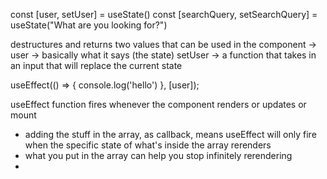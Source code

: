 const [user, setUser] = useState()
const [searchQuery, setSearchQuery] = useState("What are you looking for?")

destructures and returns two values that can be used in the component -> 
    user -> basically what it says (the state)
    setUser -> a function that takes in an input that will replace the current state
    

useEffect(() => {
    console.log('hello')
}, [user]);

useEffect function fires whenever the component renders or updates or mount
- adding the stuff in the array, as callback, means useEffect will only fire when the specific state of what's inside the array rerenders
- what you put in the array can help you stop infinitely rerendering
- 
